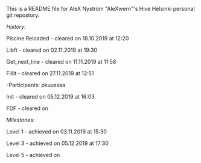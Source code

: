 This is a README file for AleX Nyström "AleXwern"'s Hive Helsinki personal git repostory.

*History:*


Piscine Reloaded	- cleared on 18.10.2019 at 12:20

Libft				- cleared on 02.11.2019 at 19:30

Get_next_line		- cleared on 11.11.2019 at 11:58

Fillit				- cleared on 27.11.2019 at 12:51

-Participants:		pkuussaa

Init				- cleared on 05.12.2019 at 16:03

FDF					- cleared on

*Milestones:*


Level 1     - achieved on 03.11.2019 at 15:30

Level 3     - achieved on 05.12.2019 at 17:30

Level 5     - achieved on
